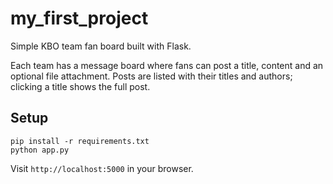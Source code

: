 # my_first_project

Simple KBO team fan board built with Flask.

Each team has a message board where fans can post a title, content and an optional
file attachment. Posts are listed with their titles and authors; clicking a title
shows the full post.

## Setup
```
pip install -r requirements.txt
python app.py
```

Visit `http://localhost:5000` in your browser.
